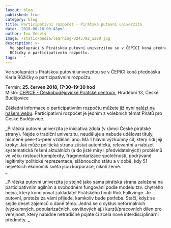 ```yaml
---
layout: blog
published: true
category: blog
title: Participativní rozpočet - Pirátská putovní univerzita
date: '2018-06-18 09:43pm'
author: Ivo Veselý
image: /static/media/learning-3245792_1280.jpg
description: >-
  Ve spolupráci s Pirátskou putovní univerzitou se v ČEPICI koná přednáška Karla
  Růžičky o participativním rozpočtu. 
tags: ' '
---
```

Ve spolupráci s Pirátskou putovní univerzitou se v ČEPICI koná přednáška Karla Růžičky o participativním rozpočtu. 

Termín: **25. červen 2018, 17:30–19:30 hod**\
Místo: [ČEPICE - Českobudějovické Pirátské centrum](https://www.facebook.com/cepiceCB/), Hradební 13, České Budějovice

Základní informace o participativním rozpočtu můžete již nyní [nalézt na našem webu](https://cb.pirati.cz/blog/2018/06/07/participativni-rozpocet-konec-nadavani-u-piva/). Participativní rozpočet je jedním z volebních témat Pirátů pro České Budějovice.

_Pirátská putovní univerzita je iniciativa zdola (v rámci České pirátské strany). Nejde o tradiční univerzitu, neuděluje a nebude udělovat tituly, nicméně peer-to-peer vzdělání ano. Má 1 hlavní výzkumný cíl, který řídí její kroky: Jak může politická strana zůstat autentická, relevantní a nabízet systematická řešení aktuálních (a do jisté míry i předvídatelných) problémů ve věku rostoucí komplexity, fragmentarizace společnosti, podrývané legitimity politické reprezentace, slábnoucího státu a v době, kdy 51 největších ekonomik světa jsou korporace, nikoli země.   _

_Pirátská putovní univerzita je stejně jako sama pirátská strana založena na participativním agilním a svobodném fungování podle modelu tzv. chytrého hejna, který koncipoval zakladatel Pirátského hnutí Rick Falkvinge. Je putovní, protože za vámi přijede, kamkoliv bude potřeba. Stačí, když se sejde deset zájemců o dané téma. Jedná se o cyklus neformálních (výzkumných, popularizačních, osvětových aj.) kurzů/pracovních dílen pro veřejnost, který nabídne netradičně pojaté či zcela nové interdisciplinární předměty._
